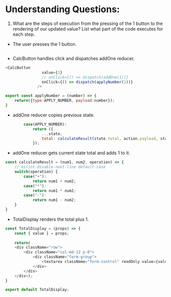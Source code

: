 # Understanding Questions:
1. What are the steps of execution from the pressing of the 1 button to the rendering of our updated value? List what part of the code executes for each step.
* The user presses the 1 button.
```javascript

```
* CalcButton handles click and dispatches addOne reducer.
```javascript
<CalcButton
                value={1}
                // onClick={() => dispatch(addOne(1))}
                onClick={() => dispatch(applyNumber(1))}
              />
```
```javascript
export const applyNumber = (number) => {
    return({type:APPLY_NUMBER, payload:number});
}
```
* addOne reducer copies previous state.
```javascript
        case(APPLY_NUMBER):
            return ({ 
                ...state, 
                total: calculateResult(state.total, action.payload, state.operation)
            });
```
* addOne reducer gets current state total and adds 1 to it.
```javascript
const calculateResult = (num1, num2, operation) => {
    // eslint-disable-next-line default-case
    switch(operation) {
        case("+"):
            return num1 + num2;
        case("*"):
            return num1 * num2;
        case("-"):
            return num1 - num2;
    }
}
```
* TotalDisplay renders the total plus 1.
```javascript
const TotalDisplay = (props) => {
    const { value } = props;
    
    return(
    <div className="row">
        <div className="col-md-12 p-0"> 
            <div className="form-group">
                <textarea className="form-control" readOnly value={value} rows="1" id="total" type="text" name="ans"></textarea>
            </div>
        </div>
    </div>);
}

export default TotalDisplay;
```

